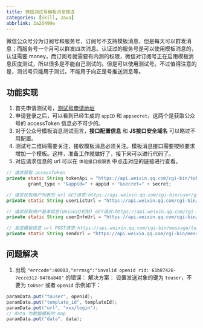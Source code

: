 ```yaml
---
title: 微信测试号模板消息推送
categories: [Skill, Java]
abbrlink: 2a26499e
---
```


微信公众号分为订阅号和服务号，订阅号不支持模板消息，但是每天可以群发消息；而服务号一个月可以群发四次消息。认证过的服务号是可以使用模板消息的，认证需要 money，而订阅号就需要有内测的权限，微信对订阅号正在启用模板消息灰度测试，所以很多是不能自己测试的。但是可以使用测试号。不过值得注意的是，测试号只能用于测试，不能用于向正是号推送消息等。

<!-- more -->

<!-- @import "[TOC]" {cmd="toc" depthFrom=2 depthTo=6 orderedList=true} -->

## 功能实现

1. 首先申请测试号，[测试号申请地址](https://mp.weixin.qq.com/debug/cgi-bin/sandboxinfo?action=showinfo&t=sandbox/index)
2. 申请登录之后，可以看到已经生成的 `appID` 和 `appsecret`，这两个是获取公众号的 accessToken 信息必不可少的。
3. 对于公众号模板消息测试而言，**接口配置信息** 和 **JS接口安全域名** 可以略过不用配置。
4. 测试号二维码需要关注，接收模板消息必须关注。模板消息接口需要按照要求增加一个模板。这样，准备工作就做好了，接下来可以进行代码了。
5. 对应请求信息的 url 可以在 `体验接口权限表` 中点击对应的链接进行查看。

```java
// 请求获取 accessToken
private static String tokenApi = "https://api.weixin.qq.com/cgi-bin/token?grant_type=" +
        grant_type + "&appid=" + appid + "&secret=" + secret;

// 请求获取用户列表的 url GET请求:https://api.weixin.qq.com/cgi-bin/user/get?access_token=ACCESS_TOKEN&next_openid=NEXT_OPENID
private static String userListUrl = "https://api.weixin.qq.com/cgi-bin/user/get?access_token=";

// 请求获取用户基本信息(UnionID机制) GET请求:https://api.weixin.qq.com/cgi-bin/user/info?access_token=ACCESS_TOKEN&openid=OPENID&lang=zh_CN
private static String userInfoUrl = "https://api.weixin.qq.com/cgi-bin/user/info?access_token=";

// 发送模板信息 url POST请求:https://api.weixin.qq.com/cgi-bin/message/template/send?access_token=ACCESS_TOKEN
private static String sendUrl = "https://api.weixin.qq.com/cgi-bin/message/template/send?access_token=";
```

## 问题解决

1. 出现 `"errcode":40003,"errmsg":"invalid openid rid: 61b87426-7ecce312-0478a848"` 的错误：
解决方案： 设置发送对象的键为 `touser`，不要为 `toUser` 或者 `openid`
示例如下：

```java
paramData.put("touser", openid);
paramData.put("template_id", templateId);
paramData.put("url", "xxx/login");
// data 为数据模板的 map
paramData.put("data", data);
```
